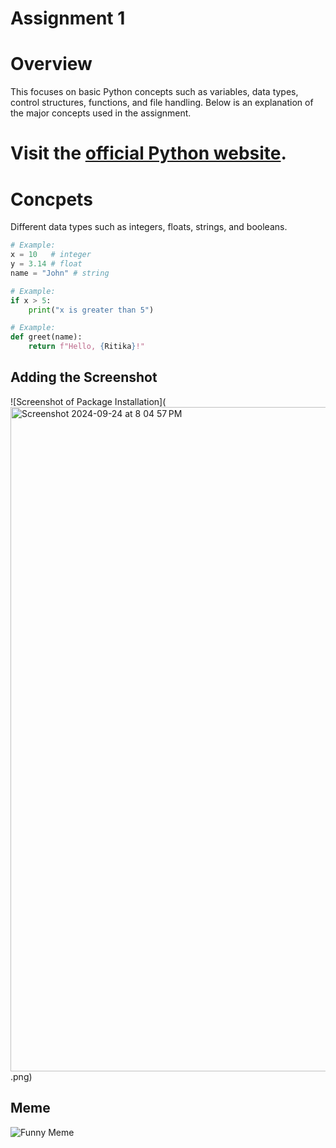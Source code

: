 # Assignment 1 

# Overview 
This focuses on basic Python concepts such as variables, data types, control structures, functions, and file handling. Below is an explanation of the major concepts used in the assignment.

# Visit the [official Python website](https://www.python.org).

# Concpets
Different data types such as integers, floats, strings, and booleans.

```python
# Example:
x = 10   # integer
y = 3.14 # float
name = "John" # string

# Example:
if x > 5:
    print("x is greater than 5")

# Example:
def greet(name):
    return f"Hello, {Ritika}!"
```
## Adding the Screenshot
![Screenshot of Package Installation](<img width="1063" alt="Screenshot 2024-09-24 at 8 04 57 PM" src="https://github.com/user-attachments/assets/074be764-1697-4054-ae8a-4d2c343956a9">.png)

## Meme 
![Funny Meme](https://www.siliconrepublic.com/careers/10-statistician-memes-to-celebrate-data-science-week)




